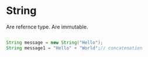 # String

Are refernce type.
Are immutable.

```Java

String message = new String("Hello");
String message1 = "Hello" + "World";// concatenation


```